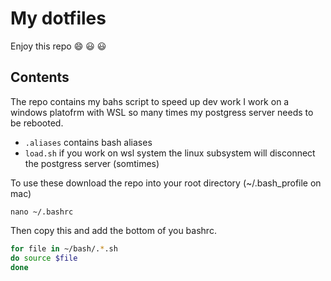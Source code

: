 # My dotfiles
Enjoy this repo  :smile: :smiley: :smiley:

## Contents
The repo contains my bahs script to speed up dev work I work on a windows platofrm with WSL so many times my postgress server needs to be rebooted.

* `.aliases` contains bash aliases
* `load.sh` if you work on wsl system the linux subsystem will  disconnect the postgress server (somtimes) 

To use these download the repo into your root directory  (~/.bash_profile on mac)

```nano ~/.bashrc```

Then copy this and add the bottom of you bashrc.

```bash 
for file in ~/bash/.*.sh
do source $file
done


